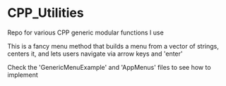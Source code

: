 # CPP_Utilities
Repo for various CPP generic modular functions I use

This is a fancy menu method that builds a menu from a vector of strings, centers it, and lets users navigate via arrow keys and 'enter'

Check the 'GenericMenuExample' and 'AppMenus' files to see how to implement
